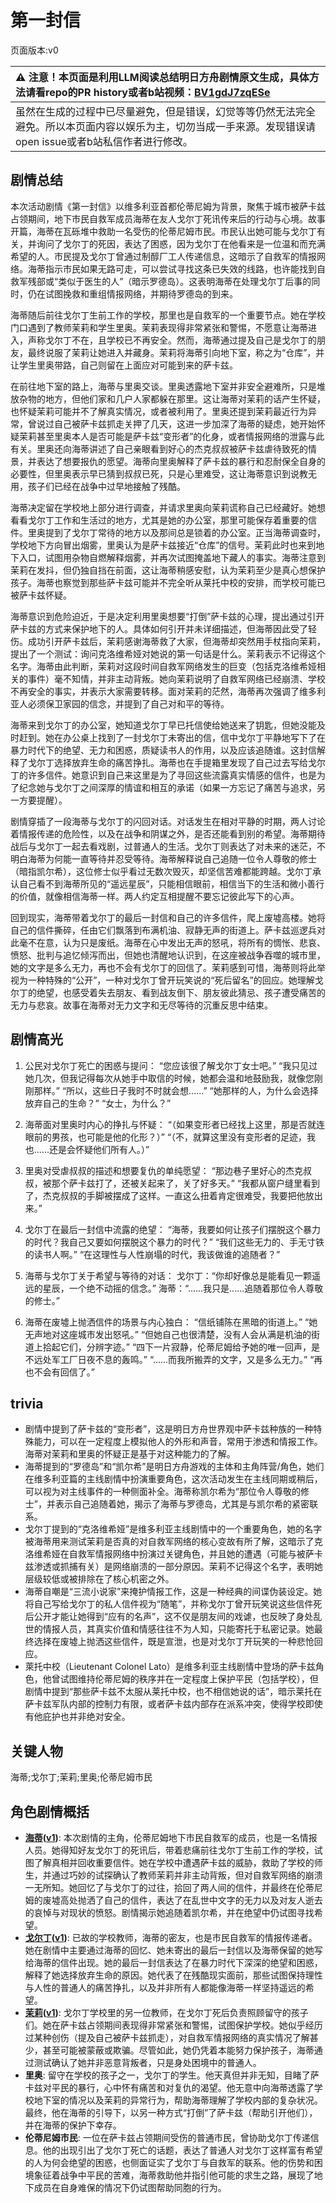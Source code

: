 # 第一封信
页面版本:v0
 

| :warning: 注意！本页面是利用LLM阅读总结明日方舟剧情原文生成，具体方法请看repo的PR history或者b站视频：[BV1gdJ7zqESe](https://www.bilibili.com/video/BV1gdJ7zqESe/)         |
|:----------------------------|
| 虽然在生成的过程中已尽量避免，但是错误，幻觉等等仍然无法完全避免。所以本页面内容以娱乐为主，切勿当成一手来源。发现错误请open issue或者b站私信作者进行修改。|



## 剧情总结
本次活动剧情《第一封信》以维多利亚首都伦蒂尼姆为背景，聚焦于城市被萨卡兹占领期间，地下市民自救军成员海蒂在友人戈尔丁死讯传来后的行动与心境。故事开篇，海蒂在瓦砾堆中救助一名受伤的伦蒂尼姆市民。市民认出她可能与戈尔丁有关，并询问了戈尔丁的死因，表达了困惑，因为戈尔丁在他看来是一位温和而充满希望的人。市民提及戈尔丁曾通过制醇厂工人传递信息，这暗示了自救军的情报网络。海蒂指示市民如果无路可走，可以尝试寻找这条已失效的线路，也许能找到自救军残部或“类似于医生的人”（暗示罗德岛）。这表明海蒂在处理戈尔丁后事的同时，仍在试图挽救和重组情报网络，并期待罗德岛的到来。

海蒂随后前往戈尔丁生前工作的学校，那里也是自救军的一个重要节点。她在学校门口遇到了教师茉莉和学生里奥。茉莉表现得非常紧张和警惕，不愿意让海蒂进入，声称戈尔丁不在，且学校已不再安全。然而，海蒂通过提及自己是戈尔丁的朋友，最终说服了茉莉让她进入并藏身。茉莉将海蒂引向地下室，称之为“仓库”，并让学生里奥带路，自己则留在上面应对可能到来的萨卡兹。

在前往地下室的路上，海蒂与里奥交谈。里奥透露地下室并非安全避难所，只是堆放杂物的地方，但他们家和几户人家都躲在那里。这让海蒂对茉莉的话产生怀疑，也怀疑茉莉可能并不了解真实情况，或者被利用了。里奥还提到茉莉最近行为异常，曾说过自己被萨卡兹抓走关押了几天，这进一步加深了海蒂的疑虑，她开始怀疑茉莉甚至里奥本人是否可能是萨卡兹“变形者”的化身，或者情报网络的泄露与此有关。里奥还向海蒂讲述了自己亲眼看到好心的杰克叔叔被萨卡兹虐待致死的情景，并表达了想要报仇的愿望。海蒂向里奥解释了萨卡兹的暴行和忍耐保全自身的必要性，但里奥表示早已猜到叔叔已死，只是心里难受，这让海蒂意识到说教无用，孩子们已经在战争中过早地接触了残酷。

海蒂决定留在学校地上部分进行调查，并请求里奥向茉莉谎称自己已经藏好。她想看看戈尔丁工作和生活过的地方，尤其是她的办公室，那里可能保存着重要的信件。里奥提到了戈尔丁常待的地方以及那间总是锁着的办公室。正当海蒂调查时，学校地下方向冒出烟雾，里奥认为是萨卡兹接近“仓库”的信号。茉莉此时也来到地下入口，试图用杂物自燃解释烟雾，并再次试图掩盖地下藏人的事实。海蒂注意到茉莉在发抖，但仍独自挡在前面，这让海蒂稍感安慰，认为茉莉至少是真心想保护孩子。海蒂也察觉到那些萨卡兹可能并不完全听从莱托中校的安排，而学校可能已被萨卡兹怀疑。

海蒂意识到危险迫近，于是决定利用里奥想要“打倒”萨卡兹的心理，提出通过引开萨卡兹的方式来保护地下的人。具体如何引开并未详细描述，但海蒂因此受了轻伤。成功引开萨卡兹后，茉莉感谢海蒂救了大家，但海蒂却突然用手杖指向茉莉，提出了一个测试：询问克洛维希娅对她说的第一句话是什么。茉莉表示不记得这个名字。海蒂由此判断，茉莉对这段时间自救军网络发生的巨变（包括克洛维希娅相关的事件）毫不知情，并非主动背叛。她向茉莉说明了自救军网络已经崩溃、学校不再安全的事实，并表示大家需要转移。面对茉莉的茫然，海蒂再次强调了维多利亚人必须保卫家园的信念，并提到了自己对和平的等待。

海蒂来到戈尔丁的办公室，她知道戈尔丁早已托信使给她送来了钥匙，但她没能及时赶到。她在办公桌上找到了一封戈尔丁未寄出的信，信中戈尔丁平静地写下了在暴力时代下的绝望、无力和困惑，质疑读书人的作用，以及应该追随谁。这封信解释了戈尔丁选择放弃生命的痛苦挣扎。海蒂也在手提箱里发现了自己过去写给戈尔丁的许多信件。她意识到自己来这里是为了寻回这些流露真实情感的信件，也是为了纪念她与戈尔丁之间深厚的情谊和相互的承诺（如果一方忘记了痛苦与追求，另一方要提醒）。

剧情穿插了一段海蒂与戈尔丁的闪回对话。对话发生在相对平静的时期，两人讨论着情报传递的危险性，以及在战争和阴谋之外，是否还能看到别的希望。海蒂期待战后与戈尔丁一起去看戏剧，过普通人的生活。戈尔丁则表达了对未来的迷茫，不明白海蒂为何能一直等待并忍受等待。海蒂解释说自己追随一位令人尊敬的修士（暗指凯尔希），这位修士似乎看过无数次毁灭，却坚信苦难都能跨越。戈尔丁承认自己看不到海蒂所见的“遥远星辰”，只能相信眼前，相信当下的生活和微小善行的价值，就像相信海蒂一样。两人约定互相提醒不要忘记彼此写下的心声。

回到现实，海蒂带着戈尔丁的最后一封信和自己的许多信件，爬上废墟高楼。她将自己的信件撕碎，任由它们飘落到布满机油、寂静无声的街道上。萨卡兹巡逻兵对此毫不在意，认为只是废纸。海蒂在心中发出无声的怒吼，将所有的惆怅、悲哀、愤怒、批判与追忆倾泻而出，但她也清醒地认识到，在这座被战争吞噬的城市里，她的文字是多么无力，再也不会有戈尔丁的回信了。茉莉感到可惜，海蒂则将此举视为一种特殊的“公开”，一种对戈尔丁曾开玩笑说的“死后留名”的回应。她理解戈尔丁的绝望，也感受着失去朋友、看到战友倒下、朋友彼此猜忌、孩子遭受痛苦的无力与悲哀。故事在海蒂对无力文字和无尽等待的沉重反思中结束。
## 剧情高光
1.  公民对戈尔丁死亡的困惑与提问：
    “您应该很了解戈尔丁女士吧。”
    “我只见过她几次，但我记得每次从她手中取信的时候，她都会温和地鼓励我，就像您刚刚那样。”
    “所以，这些日子我时不时就会想......”
    “她那样的人，为什么会选择放弃自己的生命？”
    “女士，为什么？”

2.  海蒂面对里奥时内心的挣扎与怀疑：
    “（如果变形者已经找上这里，那是否就连眼前的男孩，也可能是他的化形？）”
    “（不，就算这里没有变形者的足迹，我也......还是会怀疑他们所有人。）”

3.  里奥对受虐叔叔的描述和想要复仇的单纯愿望：
    “那边巷子里好心的杰克叔叔，被那个萨卡兹打了，还被关起来了，关了好多天。”
    “我都从窗户缝里看到了，杰克叔叔的手脚被摆成了这样。一直这么扭着肯定很难受，我要把他放出来。”

4.  戈尔丁在最后一封信中流露的绝望：
    “海蒂，我要如何让孩子们摆脱这个暴力的时代？我自己又要如何摆脱这个暴力的时代？”
    “我们这些无力的、手无寸铁的读书人啊。”
    “在这理性与人性崩塌的时代，我该做谁的追随者？”

5.  海蒂与戈尔丁关于希望与等待的对话：
    戈尔丁：“你却好像总是能看见一颗遥远的星辰，一个绝不动摇的信念。”
    海蒂：“......我只是......追随着那位令人尊敬的修士。”

6.  海蒂在废墟上抛洒信件的场景与内心独白：
    “信纸铺陈在黑暗的街道上。”
    “她无声地对这座城市发出怒吼。”
    “但她自己也很清楚，没有人会从满是机油的街道上拾起它们，分辨字迹。”
    “四下一片寂静，伦蒂尼姆给予她的唯一回声，是不远处军工厂日夜不息的轰鸣。”
    “......而我所搬弄的文字，又是多么无力。”
    “再也不会有回信了。”
## trivia
*   剧情中提到了萨卡兹的“变形者”，这是明日方舟世界观中萨卡兹种族的一种特殊能力，可以在一定程度上模拟他人的外形和声音，常用于渗透和情报工作。海蒂对茉莉和里奥的怀疑正是基于对这种能力的了解。
*   海蒂提到的“罗德岛”和“凯尔希”是明日方舟游戏的主体和主角阵营/角色，她们在维多利亚篇的主线剧情中扮演重要角色，这次活动发生在主线同期或稍后，可以视为对主线事件的一种侧面补全。海蒂称凯尔希为“那位令人尊敬的修士”，并表示自己追随着她，揭示了海蒂与罗德岛，尤其是与凯尔希的紧密联系。
*   戈尔丁提到的“克洛维希娅”是维多利亚主线剧情中的一个重要角色，她的名字被海蒂用来测试茉莉是否真的对自救军网络的核心变故有所了解，这暗示了克洛维希娅在自救军情报网络中扮演过关键角色，并且她的遭遇（可能与被萨卡兹渗透或抓捕有关）是网络崩溃的一部分原因。茉莉不记得这个名字，表明她层级较低或被排除在了核心机密之外。
*   海蒂自嘲是“三流小说家”来掩护情报工作，这是一种经典的间谍伪装设定。她将自己写给戈尔丁的私人信件视为“随笔”，并称戈尔丁曾开玩笑说这些信件死后公开才能让她得到“应有的名声”，这不仅是朋友间的戏谑，也反映了身处乱世的情报人员，其真实价值和情感往往不为人知，只能寄托于私密记录。她最终选择在废墟上抛洒这些信件，既是宣泄，也是对戈尔丁开玩笑的一种悲怆回应。
*   萊托中校（Lieutenant Colonel Lato）是维多利亚主线剧情中登场的萨卡兹角色，他曾试图维持伦蒂尼姆的秩序并在一定程度上保护平民（包括学校），但剧情中提到“那些萨卡兹不太服从莱托中校，也不相信她说的话”，暗示莱托在萨卡兹军队内部的控制力有限，或者萨卡兹内部存在派系冲突，使得学校即使有他庇护也并非绝对安全。
## 关键人物
海蒂;戈尔丁;茉莉;里奥;伦蒂尼姆市民
## 角色剧情概括
-   **[海蒂](../char_v3/char_4045_heidi.md)([v1](../chars/char_4045_heidi.md))**: 本次剧情的主角，伦蒂尼姆地下市民自救军的成员，也是一名情报人员。她得知好友戈尔丁的死讯后，带着悲痛前往戈尔丁生前工作的学校，试图了解真相并回收重要信件。她在学校中遭遇萨卡兹的威胁，救助了学校的师生，并通过巧妙的试探确认了教师茉莉并非主动背叛，但对自救军网络的崩溃一无所知。她回忆了与戈尔丁的过往，拾回了两人间的信件，并最终在伦蒂尼姆的废墟高处抛洒了自己的信件，表达了在乱世中文字的无力以及对友人逝去的哀悼与对现状的愤怒。剧情揭示她追随着凯尔希，并在绝望中仍试图寻找希望。
-   **[戈尔丁](../char_v3/extended_char_ge_er_ding.md)([v1](../chars/extended_char_ge_er_ding.md))**: 已故的学校教师，海蒂的密友，也是市民自救军的情报传递者。她在剧情中主要通过海蒂的回忆、她未寄出的最后一封信以及海蒂保留的她写给海蒂的信件出现。她的最后一封信表达了在暴力时代下深深的绝望和困惑，解释了她选择放弃生命的原因。她代表了在残酷现实面前，那些试图保持理性与人性的普通人的痛苦挣扎，以及并非所有人都能像海蒂一样坚持遥远的希望。
-   **[茉莉](../char_v3/extended_char_mo_li.md)([v1](../chars/extended_char_mo_li.md))**: 戈尔丁学校里的另一位教师，在戈尔丁死后负责照顾留守的孩子们。她在萨卡兹占领期间表现得非常紧张和警惕，试图保护学校。她似乎经历过某种创伤（提及自己被萨卡兹抓走），对自救军情报网络的真实情况了解甚少，甚至可能被蒙蔽或欺骗。尽管如此，她仍凭着本能努力保护孩子，海蒂通过测试确认了她并非恶意背叛者，只是身处困境中的普通人。
-   **里奥**: 留守在学校的孩子之一，戈尔丁的学生。他天真但并非无知，目睹了萨卡兹对平民的暴行，心中怀有痛苦和对复仇的渴望。他无意中向海蒂透露了学校地下室的情况以及茉莉的异常行为，帮助海蒂理解了学校内部的复杂状况。最终，他在海蒂的引导下，以另一种方式“打倒”了萨卡兹（帮助引开他们），并在海蒂的保护下幸存。
-   **伦蒂尼姆市民**: 一位在萨卡兹占领期间受伤的普通市民，曾协助戈尔丁传递信息。他的出现引出了戈尔丁死亡的话题，表达了普通人对戈尔丁这样富有希望的人为何会绝望的困惑，也侧面证实了戈尔丁与自救军的联系。他的伤势和困境象征着战争中平民的苦难，海蒂救助他并指引他可能的求生之路，展现了地下成员在自身难保的情况下仍试图帮助同胞的行为。